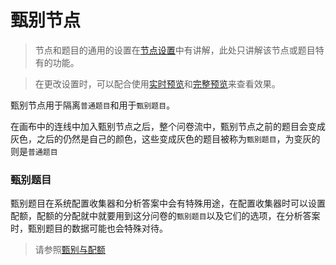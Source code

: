 # 甄别节点

> 节点和题目的通用的设置在[节点设置](../node-setting/concept.md)中有讲解，此处只讲解该节点或题目特有的功能。

> 在更改设置时，可以配合使用[实时预览](../preview/realtime.md)和[完整预览](../preview/full.md)来查看效果。

甄别节点用于隔离`普通题目`和用于`甄别题目`。

在画布中的连线中加入甄别节点之后，整个问卷流中，甄别节点之前的题目会变成灰色，之后的仍然是自己的颜色，这些变成灰色的题目被称为`甄别题目`，为变灰的则是`普通题目`

### 甄别题目
甄别题目在系统配置收集器和分析答案中会有特殊用途，在配置收集器时可以设置配额，配额的分配就中就要用到这分问卷的`甄别题目`以及它们的选项，在分析答案时，甄别题目的数据可能也会特殊对待。

> 请参照[甄别与配额](../advance-topic/screening-quota.md)